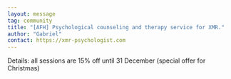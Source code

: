 ```yaml
---
layout: message
tag: community
title: "[AFH] Psychological counseling and therapy service for XMR."
author: "Gabriel"	
contact: https://xmr-psychologist.com
---
```


Details: all sessions are 15% off until 31 December (special offer for Christmas)
